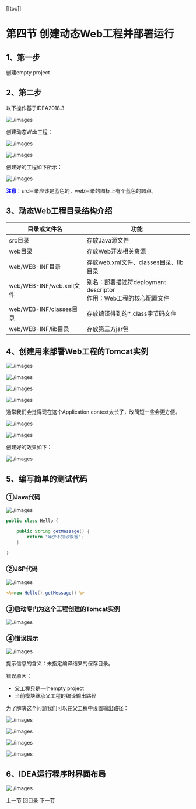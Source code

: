[[toc]]



# 第四节 创建动态Web工程并部署运行

## 1、第一步

创建empty project

## 2、第二步

以下操作基于IDEA2018.3

![./images](./images/img041.png)

创建动态Web工程：

![./images](./images/img023.png)

![./images](./images/img024.png)

创建好的工程如下所示：

![./images](./images/img025.png)

<span style="color:blue;font-weight:bold;">注意</span>：src目录应该是蓝色的，web目录的图标上有个蓝色的圆点。

## 3、动态Web工程目录结构介绍

| 目录或文件名            | 功能                                                         |
| ----------------------- | ------------------------------------------------------------ |
| src目录                 | 存放Java源文件                                               |
| web目录                 | 存放Web开发相关资源                                          |
| web/WEB-INF目录         | 存放web.xml文件、classes目录、lib目录                        |
| web/WEB-INF/web.xml文件 | 别名：部署描述符deployment descriptor<br />作用：Web工程的核心配置文件 |
| web/WEB-INF/classes目录 | 存放编译得到的*.class字节码文件                              |
| web/WEB-INF/lib目录     | 存放第三方jar包                                              |

## 4、创建用来部署Web工程的Tomcat实例

![./images](./images/img026.png)

![./images](./images/img027.png)

![./images](./images/img028.png)

![./images](./images/img029.png)

通常我们会觉得现在这个Application context太长了，改简短一些会更方便。

![./images](./images/img030.png)

![./images](./images/img031.png)

创建好的效果如下：

![./images](./images/img032.png)

## 5、编写简单的测试代码

### ①Java代码

![./images](./images/img033.png)

```java
public class Hello {

    public String getMessage() {
        return "年少不知软饭香";
    }

}
```



### ②JSP代码

![./images](./images/img034.png)

```jsp
<%=new Hello().getMessage() %>
```

### ③启动专门为这个工程创建的Tomcat实例

![./images](./images/img035.png)

### ④错误提示

![./images](./images/img036.png)

提示信息的含义：未指定编译结果的保存目录。

错误原因：

- 父工程只是一个empty project
- 当前模块继承父工程的编译输出路径

为了解决这个问题我们可以在父工程中设置输出路径：

![./images](./images/img038.png)

![./images](./images/img037.png)

![./images](./images/img039.png)

![./images](./images/img040.png)

## 6、IDEA运行程序时界面布局

![./images](./images/img048.png)

[上一节](verse03.html) [回目录](index.html) [下一节](verse05.html)